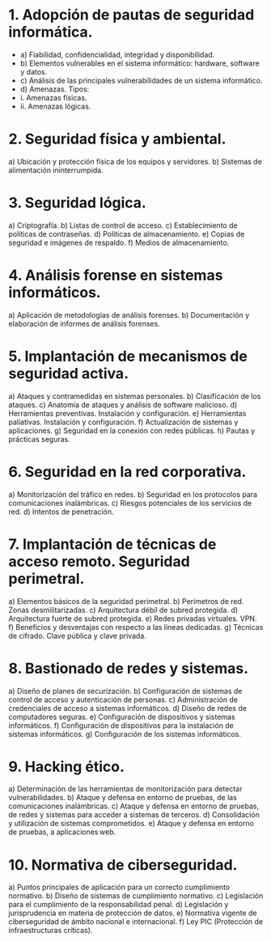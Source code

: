 # 1. Adopción de pautas de seguridad informática.
 - a) Fiabilidad, confidencialidad, integridad y disponibilidad.
 - b) Elementos vulnerables en el sistema informático: hardware, software y datos.
 - c) Análisis de las principales vulnerabilidades de un sistema informático.
 - d) Amenazas. Tipos:
  - i. Amenazas físicas.
  - ii. Amenazas lógicas.
# 2. Seguridad física y ambiental.
a) Ubicación y protección física de los equipos y servidores.
b) Sistemas de alimentación ininterrumpida.
# 3. Seguridad lógica.
a) Criptografía.
b) Listas de control de acceso.
c) Establecimiento de políticas de contraseñas.
d) Políticas de almacenamiento.
e) Copias de seguridad e imágenes de respaldo.
f) Medios de almacenamiento.
# 4. Análisis forense en sistemas informáticos.
a) Aplicación de metodologías de análisis forenses.
b) Documentación y elaboración de informes de análisis forenses.
# 5. Implantación de mecanismos de seguridad activa.
a) Ataques y contramedidas en sistemas personales.
b) Clasificación de los ataques.
c) Anatomía de ataques y análisis de software malicioso.
d) Herramientas preventivas. Instalación y configuración.
e) Herramientas paliativas. Instalación y configuración.
f) Actualización de sistemas y aplicaciones.
g) Seguridad en la conexión con redes públicas.
h) Pautas y prácticas seguras.
# 6. Seguridad en la red corporativa.
a) Monitorización del tráfico en redes.
b) Seguridad en los protocolos para comunicaciones inalámbricas.
c) Riesgos potenciales de los servicios de red.
d) Intentos de penetración.
# 7. Implantación de técnicas de acceso remoto. Seguridad perimetral.
a) Elementos básicos de la seguridad perimetral.
b) Perímetros de red. Zonas desmilitarizadas.
c) Arquitectura débil de subred protegida.
d) Arquitectura fuerte de subred protegida.
e) Redes privadas virtuales. VPN.
f) Beneficios y desventajas con respecto a las líneas dedicadas.
g) Técnicas de cifrado. Clave pública y clave privada.
# 8. Bastionado de redes y sistemas.
a) Diseño de planes de securización.
b) Configuración de sistemas de control de acceso y autenticación de personas.
c) Administración de credenciales de acceso a sistemas informáticos.
d) Diseño de redes de computadores seguras.
e) Configuración de dispositivos y sistemas informáticos.
f) Configuración de dispositivos para la instalación de sistemas informáticos.
g) Configuración de los sistemas informáticos.
# 9. Hacking ético.
a) Determinación de las herramientas de monitorización para detectar vulnerabilidades.
b) Ataque y defensa en entorno de pruebas, de las comunicaciones inalámbricas.
c) Ataque y defensa en entorno de pruebas, de redes y sistemas para acceder a sistemas
de terceros.
d) Consolidación y utilización de sistemas comprometidos.
e) Ataque y defensa en entorno de pruebas, a aplicaciones web.
# 10. Normativa de ciberseguridad.
a) Puntos principales de aplicación para un correcto cumplimiento normativo.
b) Diseño de sistemas de cumplimiento normativo.
c) Legislación para el cumplimiento de la responsabilidad penal.
d) Legislación y jurisprudencia en materia de protección de datos.
e) Normativa vigente de ciberseguridad de ámbito nacional e internacional.
f) Ley PIC (Protección de infraestructuras críticas).
